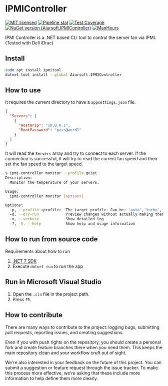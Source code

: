 # IPMIController

[![MIT licensed](https://img.shields.io/badge/license-MIT-blue.svg)](https://gitlab.aiursoft.cn/aiursoft/IPMIController/-/blob/master/LICENSE)
[![Pipeline stat](https://gitlab.aiursoft.cn/aiursoft/IPMIController/badges/master/pipeline.svg)](https://gitlab.aiursoft.cn/aiursoft/IPMIController/-/pipelines)
[![Test Coverage](https://gitlab.aiursoft.cn/aiursoft/IPMIController/badges/master/coverage.svg)](https://gitlab.aiursoft.cn/aiursoft/IPMIController/-/pipelines)
[![NuGet version (Aiursoft.IPMIController)](https://img.shields.io/nuget/v/Aiursoft.IPMIController.svg)](https://www.nuget.org/packages/Aiursoft.IPMIController/)
[![ManHours](https://manhours.aiursoft.cn/r/gitlab.aiursoft.cn/aiursoft/IPMIController.svg)](https://gitlab.aiursoft.cn/aiursoft/IPMIController/-/commits/master?ref_type=heads)

IPMI Controller is a .NET based CLI tool to control the server fan via IPMI. (Tested with Dell iDrac)

## Install

```bash
sudo apt install ipmitool
dotnet tool install --global Aiursoft.IPMIController
```

## How to use

It requires the current directory to have a `appsettings.json` file.

```json
{
  "Servers": [
    {
      "HostOrIp": "10.0.0.1",
      "RootPassword": "pass@word1"
    }
  ]
}
```

It will read the `Servers` array and try to connect to each server. If the connection is successful, it will try to read the current fan speed and then set the fan speed to the target speed.

```bash
$ ipmi-controller monitor --profile quiet
Description:
  Monitor the temperature of your servers.

Usage:
  ipmi-controller monitor [options]

Options:
  -p, --profile <profile>  The target profile. Can be: 'auto','turbo','normal','quiet','full'. [default: auto]
  -d, --dry-run            Preview changes without actually making them
  -v, --verbose            Show detailed log
  -?, -h, --help           Show help and usage information
```

## How to run from source code

Requirements about how to run

1. [.NET 7 SDK](http://dot.net/)
2. Execute `dotnet run` to run the app

## Run in Microsoft Visual Studio

1. Open the `.sln` file in the project path.
2. Press `F5`.

## How to contribute

There are many ways to contribute to the project: logging bugs, submitting pull requests, reporting issues, and creating suggestions.

Even if you with push rights on the repository, you should create a personal fork and create feature branches there when you need them. This keeps the main repository clean and your workflow cruft out of sight.

We're also interested in your feedback on the future of this project. You can submit a suggestion or feature request through the issue tracker. To make this process more effective, we're asking that these include more information to help define them more clearly.